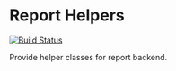 **Report Helpers**
======
[![Build Status](https://travis-ci.org/go1com/report-helpers.svg?branch=master)](https://travis-ci.org/go1com/report-helpers)

Provide helper classes for report backend.
